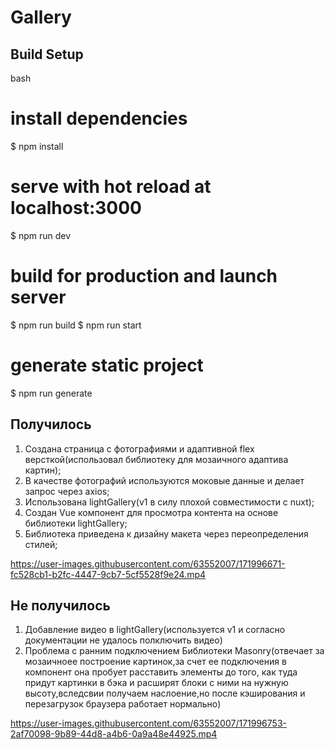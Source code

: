 # Gallery

## Build Setup

bash
# install dependencies
$ npm install

# serve with hot reload at localhost:3000
$ npm run dev

# build for production and launch server
$ npm run build
$ npm run start

# generate static project
$ npm run generate



## Получилось

1. Создана страница с фотографиями и адаптивной flex версткой(использовал библиотеку для мозаичного адаптива картин);
2. В качестве фотографий используются моковые данные и делает запрос через axios;
3. Использована lightGallery(v1 в силу плохой совместимости c nuxt);
4. Создан Vue компонент для просмотра контента на основе библиотеки lightGallery;
5. Библиотека приведена к дизайну макета через переопределения стилей;

https://user-images.githubusercontent.com/63552007/171996671-fc528cb1-b2fc-4447-9cb7-5cf5528f9e24.mp4

## Не получилось

1. Добавление видео в lightGallery(используется v1 и согласно документации не удалось полключить видео)
2. Проблема с ранним подключением Библиотеки Masonry(отвечает за мозаичноее построение картинок,за счет ее подключения в компонент она пробует расставить элементы до того, как туда придут картинки в бэка и расширят блоки с ними на нужную высоту,вследсвии получаем наслоение,но после кэширования и перезагрузок браузера работает нормально)

https://user-images.githubusercontent.com/63552007/171996753-2af70098-9b89-44d8-a4b6-0a9a48e44925.mp4




